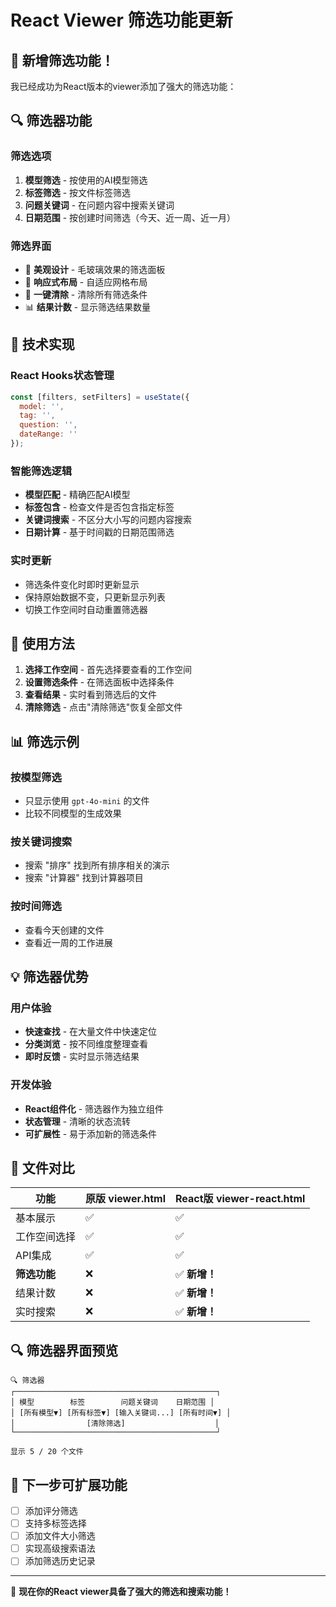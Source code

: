 # React Viewer 筛选功能更新

## 🎉 新增筛选功能！

我已经成功为React版本的viewer添加了强大的筛选功能：

## 🔍 **筛选器功能**

### **筛选选项**
1. **模型筛选** - 按使用的AI模型筛选
2. **标签筛选** - 按文件标签筛选
3. **问题关键词** - 在问题内容中搜索关键词
4. **日期范围** - 按创建时间筛选（今天、近一周、近一月）

### **筛选界面**
- 🎨 **美观设计** - 毛玻璃效果的筛选面板
- 📱 **响应式布局** - 自适应网格布局
- 🧹 **一键清除** - 清除所有筛选条件
- 📊 **结果计数** - 显示筛选结果数量

## 🔧 **技术实现**

### **React Hooks状态管理**
```javascript
const [filters, setFilters] = useState({
  model: '',
  tag: '',
  question: '',
  dateRange: ''
});
```

### **智能筛选逻辑**
- **模型匹配** - 精确匹配AI模型
- **标签包含** - 检查文件是否包含指定标签
- **关键词搜索** - 不区分大小写的问题内容搜索
- **日期计算** - 基于时间戳的日期范围筛选

### **实时更新**
- 筛选条件变化时即时更新显示
- 保持原始数据不变，只更新显示列表
- 切换工作空间时自动重置筛选器

## 🚀 **使用方法**

1. **选择工作空间** - 首先选择要查看的工作空间
2. **设置筛选条件** - 在筛选面板中选择条件
3. **查看结果** - 实时看到筛选后的文件
4. **清除筛选** - 点击"清除筛选"恢复全部文件

## 📊 **筛选示例**

### **按模型筛选**
- 只显示使用 `gpt-4o-mini` 的文件
- 比较不同模型的生成效果

### **按关键词搜索**
- 搜索 "排序" 找到所有排序相关的演示
- 搜索 "计算器" 找到计算器项目

### **按时间筛选**
- 查看今天创建的文件
- 查看近一周的工作进展

## 💡 **筛选器优势**

### **用户体验**
- **快速查找** - 在大量文件中快速定位
- **分类浏览** - 按不同维度整理查看
- **即时反馈** - 实时显示筛选结果

### **开发体验**
- **React组件化** - 筛选器作为独立组件
- **状态管理** - 清晰的状态流转
- **可扩展性** - 易于添加新的筛选条件

## 🎯 **文件对比**

| 功能 | 原版 viewer.html | React版 viewer-react.html |
|------|-----------------|---------------------------|
| 基本展示 | ✅ | ✅ |
| 工作空间选择 | ✅ | ✅ |
| API集成 | ✅ | ✅ |
| **筛选功能** | ❌ | ✅ **新增！** |
| 结果计数 | ❌ | ✅ **新增！** |
| 实时搜索 | ❌ | ✅ **新增！** |

## 🔍 **筛选器界面预览**

```
🔍 筛选器
┌─────────────────────────────────────────────┐
│ 模型        标签        问题关键词    日期范围 │
│ [所有模型▼] [所有标签▼] [输入关键词...] [所有时间▼] │
│                [清除筛选]                    │
└─────────────────────────────────────────────┘

显示 5 / 20 个文件
```

## 🚀 **下一步可扩展功能**

- [ ] 添加评分筛选
- [ ] 支持多标签选择
- [ ] 添加文件大小筛选
- [ ] 实现高级搜索语法
- [ ] 添加筛选历史记录

---

🎉 **现在你的React viewer具备了强大的筛选和搜索功能！**